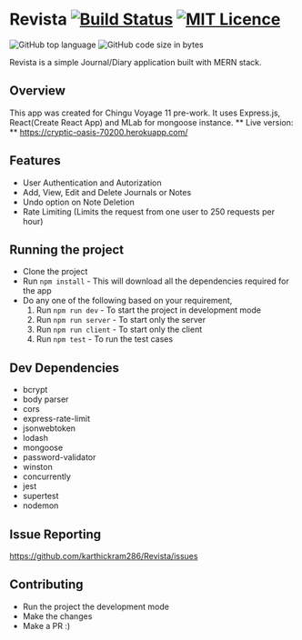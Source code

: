 # Revista   [![Build Status](https://travis-ci.org/karthickram286/Revista.svg?branch=master)](https://travis-ci.org/karthickram286/Revista)     [![MIT Licence](https://badges.frapsoft.com/os/mit/mit.svg?v=103)](https://opensource.org/licenses/mit-license.php)    
![GitHub top language](https://img.shields.io/github/languages/top/karthickram286/Revista?style=plastic)  ![GitHub code size in bytes](https://img.shields.io/github/languages/code-size/karthickram286/Revista?style=plastic)

Revista is a simple Journal/Diary application built with MERN stack.


## Overview
This app was created for Chingu Voyage 11 pre-work. It uses Express.js, React(Create React App) and MLab for mongoose instance.
** Live version: **  https://cryptic-oasis-70200.herokuapp.com/

## Features
- User Authentication and Autorization
- Add, View, Edit and Delete Journals or Notes
- Undo option on Note Deletion
- Rate Limiting (Limits the request from one user to 250 requests per hour)

## Running the project
- Clone the project
- Run `npm install` - This will download all the dependencies required for the app
- Do any one of the following based on your requirement,
    1. Run `npm run dev` - To start the project in development mode
    2. Run `npm run server` - To start only the server
    3. Run `npm run client` - To start only the client
    4. Run `npm test` - To run the test cases

## Dev Dependencies
- bcrypt
- body parser
- cors
- express-rate-limit
- jsonwebtoken
- lodash
- mongoose
- password-validator
- winston
- concurrently
- jest
- supertest
- nodemon

## Issue Reporting
https://github.com/karthickram286/Revista/issues

## Contributing
- Run the project the development mode 
- Make the changes
- Make a PR :)